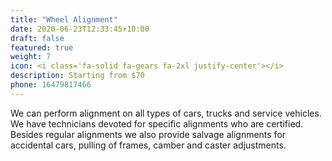 ```yaml
---
title: "Wheel Alignment"
date: 2020-06-23T12:33:45+10:00
draft: false
featured: true
weight: 7
icon: <i class='fa-solid fa-gears fa-2xl justify-center'></i>
description: Starting from $70
phone: 16479817466
---
```


We can perform alignment on all types of cars, trucks and service vehicles. We have technicians devoted for specific alignments who are certified. Besides regular alignments we also provide salvage alignments for accidental cars, pulling of frames, camber and caster adjustments. 
